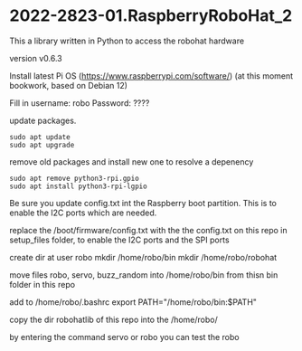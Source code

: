 # 2022-2823-01.RaspberryRoboHat_2

This a library written in Python to access the robohat hardware

version v0.6.3

Install latest Pi OS (https://www.raspberrypi.com/software/) (at this moment bookwork, based on Debian 12)

Fill in username: 	robo
Password: 			????

update packages.

	sudo apt update
	sudo apt upgrade

remove old packages and install new one to resolve a depenency

	sudo apt remove python3-rpi.gpio
	sudo apt install python3-rpi-lgpio


Be sure you update config.txt int the Raspberry boot partition.
This is to enable the I2C ports which are needed.

replace the /boot/firmware/config.txt with the the config.txt on this repo in setup_files folder, to enable the I2C ports and the SPI ports

create dir at user robo
	mkdir /home/robo/bin
	mkdir /home/robo/robohat
	
move files robo, servo, buzz_random into /home/robo/bin from thisn bin folder in this repo

add to /home/robo/.bashrc
	export PATH="/home/robo/bin:$PATH"
	
	
copy the dir robohatlib of this repo into the /home/robo/	
	
by entering the command
servo or robo you can test the robo

